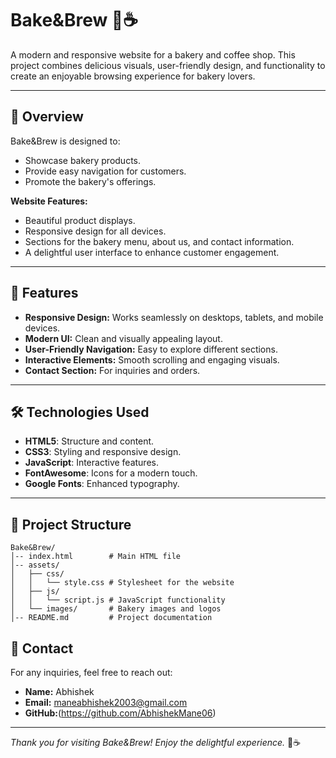 # Bake&Brew 🍰☕

A modern and responsive website for a bakery and coffee shop. This project combines delicious visuals, user-friendly design, and functionality to create an enjoyable browsing experience for bakery lovers.

---

## 📌 Overview

Bake&Brew is designed to:
- Showcase bakery products.
- Provide easy navigation for customers.
- Promote the bakery's offerings.

**Website Features:**
- Beautiful product displays.
- Responsive design for all devices.
- Sections for the bakery menu, about us, and contact information.
- A delightful user interface to enhance customer engagement.

---

## 🚀 Features

- **Responsive Design:** Works seamlessly on desktops, tablets, and mobile devices.  
- **Modern UI:** Clean and visually appealing layout.  
- **User-Friendly Navigation:** Easy to explore different sections.  
- **Interactive Elements:** Smooth scrolling and engaging visuals.  
- **Contact Section:** For inquiries and orders.

---

## 🛠️ Technologies Used

- **HTML5**: Structure and content.  
- **CSS3**: Styling and responsive design.  
- **JavaScript**: Interactive features.  
- **FontAwesome**: Icons for a modern touch.  
- **Google Fonts**: Enhanced typography.

---

## 📂 Project Structure

```plaintext
Bake&Brew/
│-- index.html        # Main HTML file
│-- assets/
│   ├── css/
│   │   └── style.css # Stylesheet for the website
│   ├── js/
│   │   └── script.js # JavaScript functionality
│   └── images/       # Bakery images and logos
│-- README.md         # Project documentation
```

## 📧 **Contact**
For any inquiries, feel free to reach out:
- **Name:** Abhishek
- **Email:** maneabhishek2003@gmail.com 
- **GitHub:**(https://github.com/AbhishekMane06)

---

*Thank you for visiting Bake&Brew! Enjoy the delightful experience.* 🍪☕

 

